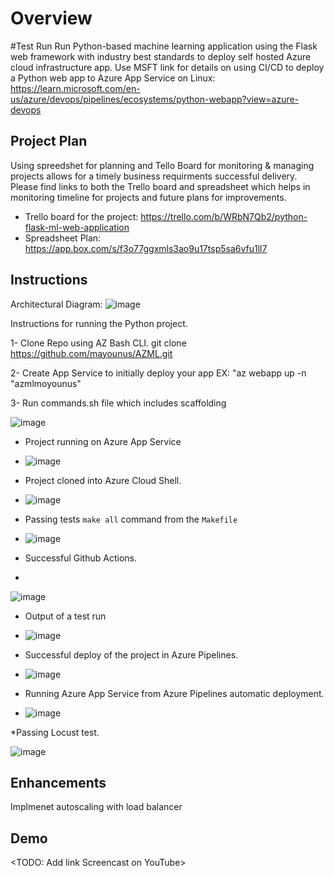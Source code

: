 # Overview
#Test Run
Run Python-based machine learning application using the Flask web framework with industry best standards to deploy self hosted Azure cloud infrastructure app. Use MSFT link for details on using CI/CD to deploy a Python web app to Azure App Service on Linux: https://learn.microsoft.com/en-us/azure/devops/pipelines/ecosystems/python-webapp?view=azure-devops


## Project Plan
Using spreedshet for planning and Tello Board for monitoring & managing projects allows for a timely business requirments successful delivery. 
Please find links to both the Trello board and spreadsheet which helps in monitoring timeline for projects and future plans for improvements. 

* Trello board for the project: https://trello.com/b/WRbN7Qb2/python-flask-ml-web-application
* Spreadsheet Plan: https://app.box.com/s/f3o77ggxmls3ao9u17tsp5sa6vfu1ll7


## Instructions

Architectural Diagram:
![image](https://github.com/mayounus/AZML/assets/129637851/95695607-acfe-4db5-83a4-7cf6597256b1)


Instructions for running the Python project.  

1- Clone Repo using AZ Bash CLI.   git clone https://github.com/mayounus/AZML.git

2- Create App Service to initially deploy your app EX: "az webapp up -n "azmlmoyounus"

3- Run commands.sh file which includes scaffolding

   ![image](https://github.com/mayounus/AZML/assets/129637851/78748cb7-738a-48a7-a926-d3f48f6b2a07)
   
* Project running on Azure App Service
* 
  ![image](https://github.com/mayounus/AZML/assets/129637851/15b29188-9e6f-47ad-9d14-57780656c1e0)

* Project cloned into Azure Cloud Shell.
* 
  ![image](https://github.com/mayounus/AZML/assets/129637851/23b79fe4-7c1e-473e-9f85-a0437b57bd53)

* Passing tests `make all` command from the `Makefile`
* 
  ![image](https://github.com/mayounus/AZML/assets/129637851/522f07a9-cdb6-4c59-8eaa-081b03dc6d6d)
  
 * Successful Github Actions.
 * 
  ![image](https://github.com/mayounus/AZML/assets/129637851/4bb29acb-b149-4207-852f-dada8f1e9af9)

* Output of a test run
* 
  ![image](https://github.com/mayounus/AZML/assets/129637851/b3ad8f28-27d3-459b-97bb-83db32da9eea)

* Successful deploy of the project in Azure Pipelines.  
* 
  ![image](https://github.com/mayounus/AZML/assets/129637851/74e0046b-6fb4-463a-b9e6-69891349e00c)

* Running Azure App Service from Azure Pipelines automatic deployment.
* 
  ![image](https://github.com/mayounus/AZML/assets/129637851/5c3678c5-52ab-472d-b0ee-68bc28554915)

 *Passing Locust test.
 
  ![image](https://github.com/mayounus/AZML/assets/129637851/2eed5897-c73a-4869-a7cf-b4ba38b805e7)

## Enhancements

Implmenet autoscaling with load balancer

## Demo 

<TODO: Add link Screencast on YouTube>


